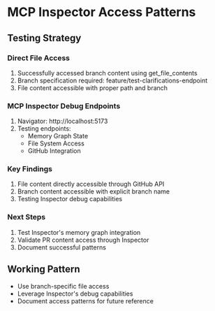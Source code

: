 # MCP Inspector Access Patterns

## Testing Strategy

### Direct File Access
1. Successfully accessed branch content using get_file_contents
2. Branch specification required: feature/test-clarifications-endpoint
3. File content accessible with proper path and branch

### MCP Inspector Debug Endpoints
1. Navigator: http://localhost:5173
2. Testing endpoints:
   - Memory Graph State
   - File System Access
   - GitHub Integration

### Key Findings
1. File content directly accessible through GitHub API
2. Branch content accessible with explicit branch name
3. Testing Inspector debug capabilities

### Next Steps
1. Test Inspector's memory graph integration
2. Validate PR content access through Inspector
3. Document successful patterns

## Working Pattern
- Use branch-specific file access
- Leverage Inspector's debug capabilities
- Document access patterns for future reference